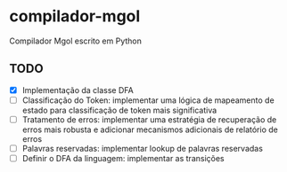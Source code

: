 # compilador-mgol
Compilador Mgol escrito em Python

## TODO

- [x] Implementação da classe DFA
- [ ] Classificação do Token: implementar uma lógica de mapeamento de estado para classificação de token mais significativa
- [ ] Tratamento de erros: implementar uma estratégia de recuperação de erros mais robusta e adicionar mecanismos adicionais de relatório de erros
- [ ] Palavras reservadas: implementar lookup de palavras reservadas
- [ ] Definir o DFA da linguagem: implementar as transições
